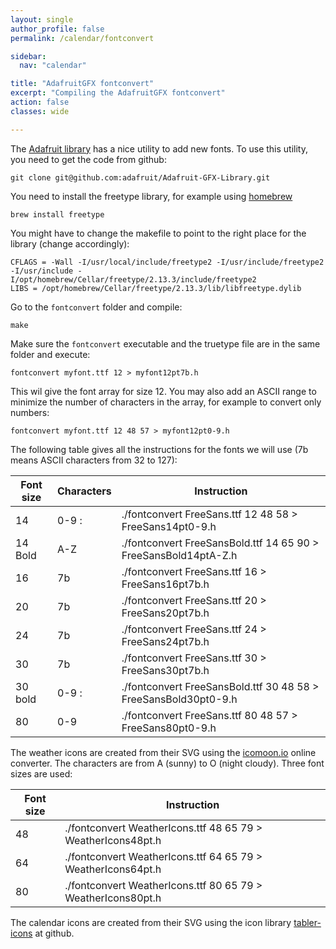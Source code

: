 ```yaml
---
layout: single
author_profile: false
permalink: /calendar/fontconvert

sidebar:
  nav: "calendar"

title: "AdafruitGFX fontconvert"
excerpt: "Compiling the AdafruitGFX fontconvert"
action: false
classes: wide

---
```

The [Adafruit library](https://learn.adafruit.com/adafruit-gfx-graphics-library/using-fonts) has a nice utility to add new fonts. To use this utility, you need to get the code from github:

```
git clone git@github.com:adafruit/Adafruit-GFX-Library.git
```

You need to install the freetype library, for example using [homebrew](https://formulae.brew.sh/formula/freetype)

```
brew install freetype
```

You might have to change the makefile to point to the right place for the library (change accordingly):

```
CFLAGS = -Wall -I/usr/local/include/freetype2 -I/usr/include/freetype2 -I/usr/include -I/opt/homebrew/Cellar/freetype/2.13.3/include/freetype2
LIBS = /opt/homebrew/Cellar/freetype/2.13.3/lib/libfreetype.dylib
```

Go to the `fontconvert` folder and compile:

```
make
```

Make sure the `fontconvert` executable and the truetype file are in the same folder and execute:

```
fontconvert myfont.ttf 12 > myfont12pt7b.h
```

This wil give the font array for size 12. You may also add an ASCII range to minimize the number of characters in the array, for example to convert only numbers:

```
fontconvert myfont.ttf 12 48 57 > myfont12pt0-9.h
```

The following table gives all the instructions for the fonts we will use (7b means ASCII characters from 32 to 127):

|Font size|Characters|Instruction|
|---------|----------|-----------|
|14|0-9 :|./fontconvert FreeSans.ttf 12 48 58 > FreeSans14pt0-9.h|
|14 Bold|A-Z|./fontconvert FreeSansBold.ttf 14 65 90 > FreeSansBold14ptA-Z.h|
|16|7b|./fontconvert FreeSans.ttf 16 > FreeSans16pt7b.h|
|20|7b|./fontconvert FreeSans.ttf 20 > FreeSans20pt7b.h|
|24|7b|./fontconvert FreeSans.ttf 24 > FreeSans24pt7b.h|
|30|7b|./fontconvert FreeSans.ttf 30 > FreeSans30pt7b.h|
|30 bold|0-9 :|./fontconvert FreeSansBold.ttf 30 48 58 > FreeSansBold30pt0-9.h|
|80|0-9|./fontconvert FreeSans.ttf 80 48 57 > FreeSans80pt0-9.h|

The weather icons are created from their SVG using the [icomoon.io](https://icomoon.io/app/#/select) online converter. The characters are from A (sunny) to O (night cloudy). Three font sizes are used:

|Font size|Instruction|
|---------|-----------|
|48|./fontconvert WeatherIcons.ttf 48 65 79 > WeatherIcons48pt.h|
|64|./fontconvert WeatherIcons.ttf 64 65 79 > WeatherIcons64pt.h|
|80|./fontconvert WeatherIcons.ttf 80 65 79 > WeatherIcons80pt.h|

The calendar icons are created from their SVG using the icon library [tabler-icons](https://github.com/tabler/tabler-icons/tree/main) at github.
